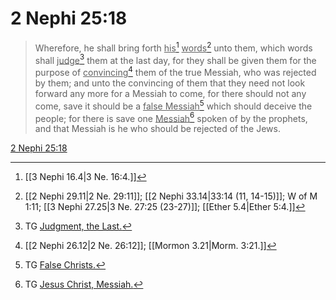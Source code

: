 # 2 Nephi 25:18

> Wherefore, he shall bring forth <u>his</u>[^a] <u>words</u>[^b] unto them, which words shall <u>judge</u>[^c] them at the last day, for they shall be given them for the purpose of <u>convincing</u>[^d] them of the true Messiah, who was rejected by them; and unto the convincing of them that they need not look forward any more for a Messiah to come, for there should not any come, save it should be a <u>false Messiah</u>[^e] which should deceive the people; for there is save one <u>Messiah</u>[^f] spoken of by the prophets, and that Messiah is he who should be rejected of the Jews.

[2 Nephi 25:18](https://www.churchofjesuschrist.org/study/scriptures/bofm/2-ne/25?lang=eng&id=p18#p18)


[^a]: [[3 Nephi 16.4|3 Ne. 16:4.]]
[^b]: [[2 Nephi 29.11|2 Ne. 29:11]]; [[2 Nephi 33.14|33:14 (11, 14-15)]]; W of M 1:11; [[3 Nephi 27.25|3 Ne. 27:25 (23-27)]]; [[Ether 5.4|Ether 5:4.]]
[^c]: TG [Judgment, the Last.](https://www.churchofjesuschrist.org/study/scriptures/tg/judgment-the-last?lang=eng)
[^d]: [[2 Nephi 26.12|2 Ne. 26:12]]; [[Mormon 3.21|Morm. 3:21.]]
[^e]: TG [False Christs.](https://www.churchofjesuschrist.org/study/scriptures/tg/false-christs?lang=eng)
[^f]: TG [Jesus Christ, Messiah.](https://www.churchofjesuschrist.org/study/scriptures/tg/jesus-christ-messiah?lang=eng)
